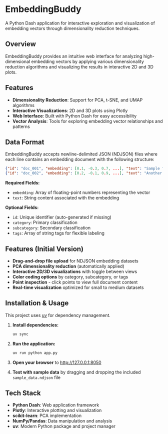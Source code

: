 # EmbeddingBuddy

A Python Dash application for interactive exploration and visualization of
embedding vectors through dimensionality reduction techniques.

## Overview

EmbeddingBuddy provides an intuitive web interface for analyzing high-dimensional
embedding vectors by applying various dimensionality reduction algorithms and
visualizing the results in interactive 2D and 3D plots.

## Features

- **Dimensionality Reduction**: Support for PCA, t-SNE, and UMAP algorithms
- **Interactive Visualizations**: 2D and 3D plots using Plotly
- **Web Interface**: Built with Python Dash for easy accessibility
- **Vector Analysis**: Tools for exploring embedding vector relationships and
  patterns

## Data Format

EmbeddingBuddy accepts newline-delimited JSON (NDJSON) files where each line contains an embedding document with the following structure:

```json
{"id": "doc_001", "embedding": [0.1, -0.3, 0.7, ...], "text": "Sample text content", "category": "news", "subcategory": "politics", "tags": ["election", "politics"]}
{"id": "doc_002", "embedding": [0.2, -0.1, 0.9, ...], "text": "Another example", "category": "review", "subcategory": "product", "tags": ["tech", "gadget"]}
```

**Required Fields:**

- `embedding`: Array of floating-point numbers representing the vector
- `text`: String content associated with the embedding

**Optional Fields:**

- `id`: Unique identifier (auto-generated if missing)
- `category`: Primary classification
- `subcategory`: Secondary classification
- `tags`: Array of string tags for flexible labeling

## Features (Initial Version)

- **Drag-and-drop file upload** for NDJSON embedding datasets
- **PCA dimensionality reduction** (automatically applied)
- **Interactive 2D/3D visualizations** with toggle between views
- **Color coding options** by category, subcategory, or tags
- **Point inspection** - click points to view full document content
- **Real-time visualization** optimized for small to medium datasets

## Installation & Usage

This project uses [uv](https://docs.astral.sh/uv/) for dependency management.

1. **Install dependencies:**
   ```bash
   uv sync
   ```

2. **Run the application:**
   ```bash
   uv run python app.py
   ```

3. **Open your browser** to http://127.0.0.1:8050

4. **Test with sample data** by dragging and dropping the included `sample_data.ndjson` file

## Tech Stack

- **Python Dash**: Web application framework
- **Plotly**: Interactive plotting and visualization
- **scikit-learn**: PCA implementation
- **NumPy/Pandas**: Data manipulation and analysis
- **uv**: Modern Python package and project manager
